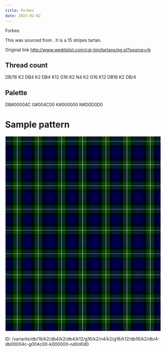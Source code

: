 ```yaml
---
title: Forbes
date: 2023-02-02
---
```

Forbes

This was sourced from <no value>.  It is a 15 stripes tartan.

Original link http://www.weddslist.com/cgi-bin/tartans/pg.pl?source=rb

## Thread count
DB/16 K2 DB4 K2 DB4 K12 G16 K2 N4 K2 G16 K12 DB16 K2 DB/4

## Palette
DB#00004C G#004C00 K#000000 N#D0D0D0

# Sample pattern

![Tartan detail](tartan.png "DB/16 K2 DB4 K2 DB4 K12 G16 K2 N4 K2 G16 K12 DB16 K2 DB/4 tartan")

ID: /variants/db/16/k2/db4/k2/db4/k12/g16/k2/n4/k2/g16/k12/db16/k2/db/4-db00004c-g004c00-k000000-nd0d0d0